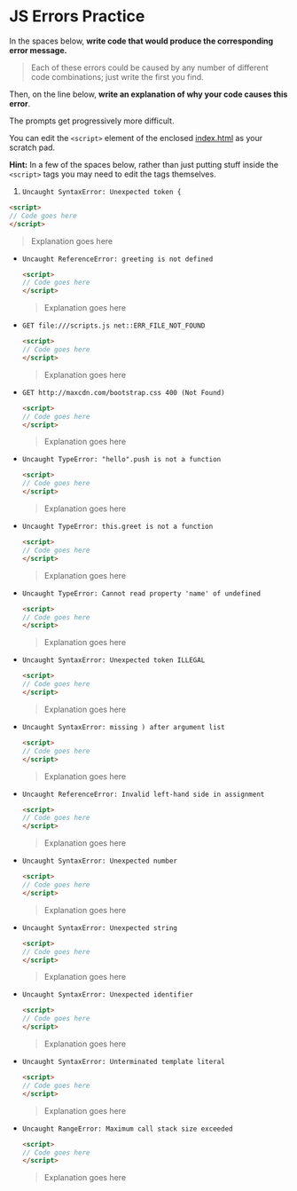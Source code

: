 # JS Errors Practice

In the spaces below, **write code that would produce the corresponding error message.**

> Each of these errors could be caused by any number of different code combinations; just write the first you find.

Then, on the line below, **write an explanation of why your code causes this error**.

The prompts get progressively more difficult.

You can edit the `<script>` element of the enclosed [index.html](./index.html) as your scratch pad.

**Hint:** In a few of the spaces below, rather than just putting stuff inside the `<script>` tags you may need to edit the tags themselves.

1. `Uncaught SyntaxError: Unexpected token {`
  ```html
  <script>
  // Code goes here
  </script>
  ```
  > Explanation goes here

- `Uncaught ReferenceError: greeting is not defined`
  ```html
  <script>
  // Code goes here
  </script>
  ```
  > Explanation goes here

- `GET file:///scripts.js net::ERR_FILE_NOT_FOUND`
  ```html
  <script>
  // Code goes here
  </script>
  ```
  > Explanation goes here

- `GET http://maxcdn.com/bootstrap.css 400 (Not Found)`
  ```html
  <script>
  // Code goes here
  </script>
  ```
  > Explanation goes here

- `Uncaught TypeError: "hello".push is not a function`
  ```html
  <script>
  // Code goes here
  </script>
  ```
  > Explanation goes here

- `Uncaught TypeError: this.greet is not a function`
  ```html
  <script>
  // Code goes here
  </script>
  ```
  > Explanation goes here

- `Uncaught TypeError: Cannot read property 'name' of undefined`
  ```html
  <script>
  // Code goes here
  </script>
  ```
  > Explanation goes here

- `Uncaught SyntaxError: Unexpected token ILLEGAL`
  ```html
  <script>
  // Code goes here
  </script>
  ```
  > Explanation goes here

- `Uncaught SyntaxError: missing ) after argument list`
  ```html
  <script>
  // Code goes here
  </script>
  ```
  > Explanation goes here

- `Uncaught ReferenceError: Invalid left-hand side in assignment`
  ```html
  <script>
  // Code goes here
  </script>
  ```
  > Explanation goes here

- `Uncaught SyntaxError: Unexpected number`
  ```html
  <script>
  // Code goes here
  </script>
  ```
  > Explanation goes here

- `Uncaught SyntaxError: Unexpected string`
  ```html
  <script>
  // Code goes here
  </script>
  ```
  > Explanation goes here

- `Uncaught SyntaxError: Unexpected identifier`
  ```html
  <script>
  // Code goes here
  </script>
  ```
  > Explanation goes here

- `Uncaught SyntaxError: Unterminated template literal`
  ```html
  <script>
  // Code goes here
  </script>
  ```
  > Explanation goes here

- `Uncaught RangeError: Maximum call stack size exceeded`
  ```html
  <script>
  // Code goes here
  </script>
  ```
  > Explanation goes here
